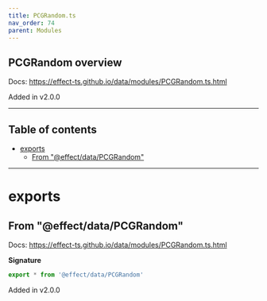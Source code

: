 ```yaml
---
title: PCGRandom.ts
nav_order: 74
parent: Modules
---
```


## PCGRandom overview

Docs: https://effect-ts.github.io/data/modules/PCGRandom.ts.html

Added in v2.0.0

---

<h2 class="text-delta">Table of contents</h2>

- [exports](#exports)
  - [From "@effect/data/PCGRandom"](#from-effectdatapcgrandom)

---

# exports

## From "@effect/data/PCGRandom"

Docs: https://effect-ts.github.io/data/modules/PCGRandom.ts.html

**Signature**

```ts
export * from '@effect/data/PCGRandom'
```

Added in v2.0.0
